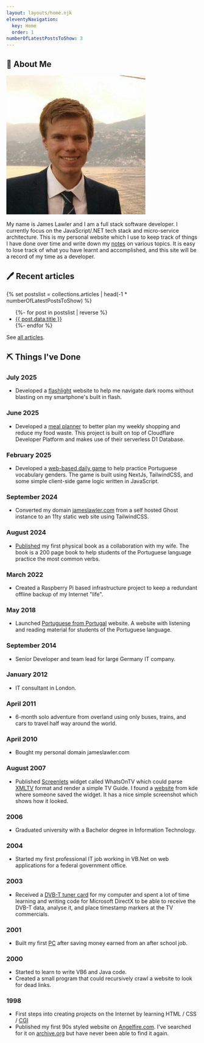 ```yaml
---
layout: layouts/home.njk
eleventyNavigation:
  key: Home
  order: 1
numberOfLatestPostsToShow: 3
---
```


## 👋 About Me

<div class="flex flex-col items-center md:hidden">
  <img src="/img/james-lawler.jpg" class="size-28 rounded-full" alt="James Lawler" />
</div>

My name is James Lawler and I am a full stack software developer. I currently focus on the JavaScript/.NET tech stack and micro-service architecture. This is my personal website which I use to keep track of things I have done over time and write down my [notes](/notes) on various topics. It is easy to lose track of what you have learnt and accomplished, and this site will be a record of my time as a developer.

## 🖊️ Recent articles

{% set postslist = collections.articles | head(-1 * numberOfLatestPostsToShow) %}

<ul reversed>
{%- for post in postslist | reverse %}
	<li>
		<a href="{{ post.url }}">{{ post.data.title }}</a>
	</li>
{%- endfor %}
</ul>

See [all articles](/articles/).

## ⛏️ Things I've Done

### July 2025

- Developed a [flashlight](https://flashlight.jameslawler.com/) website to help me navigate dark rooms without blasting on my smartphone's built in flash.

### June 2025

- Developed a [meal planner](https://meals.jameslawler.com/) to better plan my weekly shopping and reduce my food waste. This project is built on top of Cloudflare Developer Platform and makes use of their serverless D1 Database.

### February 2025

- Developed a [web-based daily game](https://daily.portuguesefromportugal.com/) to help practice Portuguese vocabulary genders. The game is built using NextJs, TailwindCSS, and some simple client-side game logic written in JavaScript.

### September 2024

- Converted my domain [jameslawler.com](https://www.jameslawler.com) from a self hosted Ghost instance to an 11ty static web site using TailwindCSS.

### August 2024

- [Published](https://www.amazon.es/dp/B0DBG56SL9) my first physical book as a collaboration with my wife. The book is a 200 page book to help students of the Portuguese language practice the most common verbs.

### March 2022

- Created a Raspberry Pi based infrastructure project to keep a redundant offline backup of my Internet "life".

### May 2018

- Launched [Portuguese from Portugal](https://portuguesefromportugal.com/) website. A website with listening and reading material for students of the Portuguese language.

### September 2014

- Senior Developer and team lead for large Germany IT company.

### January 2012

- IT consultant in London.

### April 2011

- 6-month solo adventure from overland using only buses, trains, and cars to travel half way around the world.

### April 2010

- Bought my personal domain jameslawler.com

### August 2007

- Published [Screenlets](https://en.wikipedia.org/wiki/Screenlets) widget called WhatsOnTV which could parse [XMLTV](https://wiki.xmltv.org/index.php/Main_Page) format and render a simple TV Guide. I found a [website](https://store.kde.org/p/1005975) from kde where someone saved the widget. It has a nice simple screenshot which shows how it looked.

### 2006

- Graduated university with a Bachelor degree in Information Technology.

### 2004

- Started my first professional IT job working in VB.Net on web applications for a federal government office.

### 2003

- Received a [DVB-T tuner card](https://en.wikipedia.org/wiki/DVB-T) for my computer and spent a lot of time learning and writing code for Microsoft DirectX to be able to receive the DVB-T data, analyse it, and place timestamp markers at the TV commercials.

### 2001

- Built my first [PC](https://en.wikipedia.org/wiki/Pentium) after saving money earned from an after school job.

### 2000

- Started to learn to write VB6 and Java code.
- Created a small program that could recursively crawl a website to look for dead links.

### 1998

- First steps into creating projects on the Internet by learning HTML / CSS / [CGI](https://en.wikipedia.org/wiki/Common_Gateway_Interface)
- Published my first 90s styled website on [Angelfire.com](https://www.angelfire.lycos.com/). I've searched for it on [archive.org](https://archive.org/) but have never been able to find it again.
